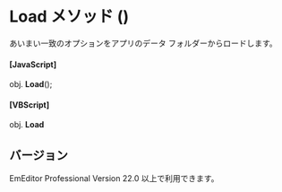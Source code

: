 # Load メソッド ()

あいまい一致のオプションをアプリのデータ フォルダーからロードします。

#### \[JavaScript\]

obj. **Load**();

#### \[VBScript\]

obj. **Load**

## バージョン

EmEditor Professional Version 22.0 以上で利用できます。